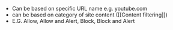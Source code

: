 - Can be based on specific URL name e.g. youtube.com
- can be based on category of site content ([[Content filtering]])
- E.G. Allow, Allow and Alert, Block, Block and Alert
